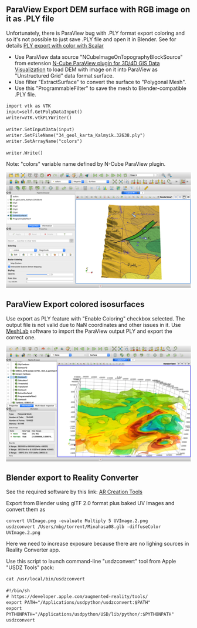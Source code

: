 ## ParaView Export DEM surface with RGB image on it as .PLY file

Unfortunately, there is ParaView bug with .PLY format export coloring and so it's not possible to just save .PLY file and open it in Blender. See for details [PLY export with color with Scalar](https://discourse.paraview.org/t/ply-export-with-color-with-scalar/1804/21)

* Use ParaView data source "NCubeImageOnTopographyBlockSource" from extension [N-Cube ParaView plugin for 3D/4D GIS Data Visualization](https://github.com/mobigroup/ParaView-plugins)
to load DEM with image on it into ParaView as "Unstructured Grid" data format surface.
* Use filter "ExtractSurface" to convert the surface to "Polygonal Mesh".
* Use this "ProgrammableFilter" to save the mesh to Blender-compatible .PLY file.
```
import vtk as VTK
input=self.GetPolyDataInput()
writer=VTK.vtkPLYWriter()

writer.SetInputData(input)
writer.SetFileName("34_geol_karta_Kalmyik.32638.ply")
writer.SetArrayName("colors")

writer.Write()
```
Note: "colors" variable name defined by N-Cube ParaView plugin.

![](ParaView_export_ply.png)

## ParaView Export colored isosurfaces

Use export as PLY feature with "Enable Coloring" checkbox selected. The output file is not valid due to NaN coordinates and other issues in it. Use [MeshLab](https://www.meshlab.net/) software to import the ParaView output PLY and export the correct one.

![](ParaView_export_ply2.png)

## Blender export to Reality Converter

See the required software by this link: [AR Creation Tools](https://developer.apple.com/augmented-reality/tools/)

Export from Blender using glTF 2.0 format plus baked UV Images and convert them as
```
convert UVImage.png -evaluate Multiply 5 UVImage.2.png
usdzconvert /Users/mbg/torrent/Minahasa08.glb -diffuseColor UVImage.2.png
```
Here we need to increase exposure because there are no lighing sources in Reality Converter app.

Use this script to launch command-line "usdzconvert" tool from Apple "USDZ Tools" pack:
```
cat /usr/local/bin/usdzconvert

#!/bin/sh
# https://developer.apple.com/augmented-reality/tools/
export PATH="/Applications/usdpython/usdzconvert:$PATH"
export PYTHONPATH="/Applications/usdpython/USD/lib/python/:$PYTHONPATH"
usdzconvert
```
